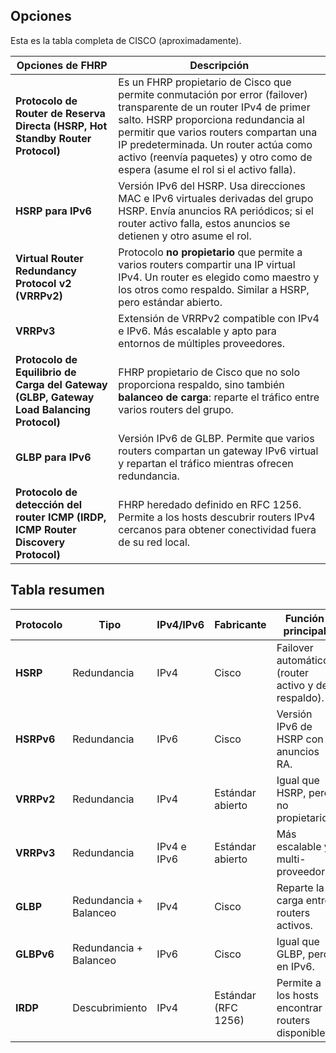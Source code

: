 ## Opciones

Esta es la tabla completa de CISCO (aproximadamente).

|**Opciones de FHRP**|**Descripción**|
|---|---|
|**Protocolo de Router de Reserva Directa (HSRP, Hot Standby Router Protocol)**|Es un FHRP propietario de Cisco que permite conmutación por error (failover) transparente de un router IPv4 de primer salto. HSRP proporciona redundancia al permitir que varios routers compartan una IP predeterminada. Un router actúa como activo (reenvía paquetes) y otro como de espera (asume el rol si el activo falla).|
|**HSRP para IPv6**|Versión IPv6 del HSRP. Usa direcciones MAC e IPv6 virtuales derivadas del grupo HSRP. Envía anuncios RA periódicos; si el router activo falla, estos anuncios se detienen y otro asume el rol.|
|**Virtual Router Redundancy Protocol v2 (VRRPv2)**|Protocolo **no propietario** que permite a varios routers compartir una IP virtual IPv4. Un router es elegido como maestro y los otros como respaldo. Similar a HSRP, pero estándar abierto.|
|**VRRPv3**|Extensión de VRRPv2 compatible con IPv4 e IPv6. Más escalable y apto para entornos de múltiples proveedores.|
|**Protocolo de Equilibrio de Carga del Gateway (GLBP, Gateway Load Balancing Protocol)**|FHRP propietario de Cisco que no solo proporciona respaldo, sino también **balanceo de carga**: reparte el tráfico entre varios routers del grupo.|
|**GLBP para IPv6**|Versión IPv6 de GLBP. Permite que varios routers compartan un gateway IPv6 virtual y repartan el tráfico mientras ofrecen redundancia.|
|**Protocolo de detección del router ICMP (IRDP, ICMP Router Discovery Protocol)**|FHRP heredado definido en RFC 1256. Permite a los hosts descubrir routers IPv4 cercanos para obtener conectividad fuera de su red local.|

## Tabla resumen

| **Protocolo** | **Tipo**               | **IPv4/IPv6** | **Fabricante**      | **Función principal**                              |
| ------------- | ---------------------- | ------------- | ------------------- | -------------------------------------------------- |
| **HSRP**      | Redundancia            | IPv4          | Cisco               | Failover automático (router activo y de respaldo). |
| **HSRPv6**    | Redundancia            | IPv6          | Cisco               | Versión IPv6 de HSRP con anuncios RA.              |
| **VRRPv2**    | Redundancia            | IPv4          | Estándar abierto    | Igual que HSRP, pero no propietario.               |
| **VRRPv3**    | Redundancia            | IPv4 e IPv6   | Estándar abierto    | Más escalable y multi-proveedor.                   |
| **GLBP**      | Redundancia + Balanceo | IPv4          | Cisco               | Reparte la carga entre routers activos.            |
| **GLBPv6**    | Redundancia + Balanceo | IPv6          | Cisco               | Igual que GLBP, pero en IPv6.                      |
| **IRDP**      | Descubrimiento         | IPv4          | Estándar (RFC 1256) | Permite a los hosts encontrar routers disponibles. |
